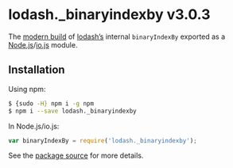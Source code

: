 # lodash._binaryindexby v3.0.3

The [modern build](https://github.com/lodash/lodash/wiki/Build-Differences) of [lodash’s](https://lodash.com/) internal `binaryIndexBy` exported as a [Node.js](http://nodejs.org/)/[io.js](https://iojs.org/) module.

## Installation

Using npm:

```bash
$ {sudo -H} npm i -g npm
$ npm i --save lodash._binaryindexby
```

In Node.js/io.js:

```js
var binaryIndexBy = require('lodash._binaryindexby');
```

See the [package source](https://github.com/lodash/lodash/blob/3.0.3-npm-packages/lodash._binaryindexby) for more details.

